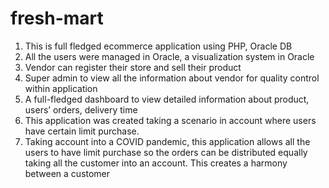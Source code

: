 # fresh-mart
1.	This is full fledged ecommerce application using PHP, Oracle DB
2.	All the users were managed in Oracle, a visualization system in Oracle
3.	Vendor can register their store and sell their product
4.	Super admin to view all the information about vendor for quality control within application
5.	A full-fledged dashboard to view detailed information about product, users’ orders, delivery time
6.	This application was created taking a scenario in account where users have certain limit purchase. 
7.	Taking account into a COVID pandemic, this application allows all the users to have limit purchase so the orders can be distributed equally taking all the customer into an account. This creates a harmony between a customer
